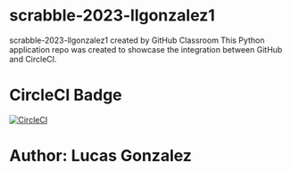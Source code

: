 # scrabble-2023-llgonzalez1
scrabble-2023-llgonzalez1 created by GitHub Classroom
This Python application repo was created to showcase the integration between GitHub and CircleCI.
# CircleCI Badge
[![CircleCI](https://circleci.com/gh/NdagiStanley/python_app.svg?style=svg)](https://circleci.com/gh/NdagiStanley/python_app)
# Author: Lucas Gonzalez
